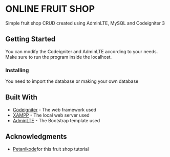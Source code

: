 # ONLINE FRUIT SHOP
Simple fruit shop CRUD created using AdminLTE, MySQL and Codeigniter 3

## Getting Started 
You can modify the Codeigniter and AdminLTE according to your needs. 
Make sure to run the program inside the localhost. 

### Installing 
You need to import the database or making your own database

## Built With
* [Codeigniter](https://codeigniter.com) - The web framework used
* [XAMPP](https://apachefriends.org) - The local web server used
* [AdminLTE](https://adminlte.io/) - The Bootstrap template used  

## Acknowledgments 
* [Petanikode](https://www.petanikode.com/codeigniter-database/)for this fruit shop tutorial
